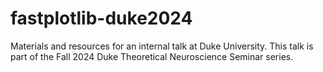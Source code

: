 # fastplotlib-duke2024
Materials and resources for an internal talk at Duke University. This talk is part of the Fall 2024 Duke Theoretical Neuroscience Seminar series.

